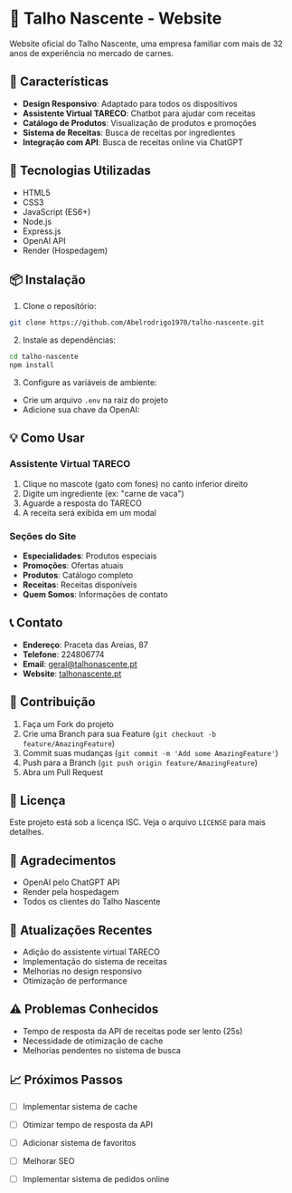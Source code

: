 # 🥩 Talho Nascente - Website 

Website oficial do Talho Nascente, uma empresa familiar com mais de 32 anos de experiência no mercado de carnes.

## 🌟 Características

- **Design Responsivo**: Adaptado para todos os dispositivos
- **Assistente Virtual TARECO**: Chatbot para ajudar com receitas
- **Catálogo de Produtos**: Visualização de produtos e promoções
- **Sistema de Receitas**: Busca de receitas por ingredientes
- **Integração com API**: Busca de receitas online via ChatGPT

## 🚀 Tecnologias Utilizadas

- HTML5
- CSS3
- JavaScript (ES6+)
- Node.js
- Express.js
- OpenAI API
- Render (Hospedagem)

## 📦 Instalação

1. Clone o repositório:
```bash
git clone https://github.com/Abelrodrigo1970/talho-nascente.git
```

2. Instale as dependências:
```bash
cd talho-nascente
npm install
```

3. Configure as variáveis de ambiente:
- Crie um arquivo `.env` na raiz do projeto
- Adicione sua chave da OpenAI:


## 💡 Como Usar

### Assistente Virtual TARECO
1. Clique no mascote (gato com fones) no canto inferior direito
2. Digite um ingrediente (ex: "carne de vaca")
3. Aguarde a resposta do TARECO
4. A receita será exibida em um modal

### Seções do Site
- **Especialidades**: Produtos especiais
- **Promoções**: Ofertas atuais
- **Produtos**: Catálogo completo
- **Receitas**: Receitas disponíveis
- **Quem Somos**: Informações de contato

## 📞 Contato

- **Endereço**: Praceta das Areias, 87
- **Telefone**: 224806774
- **Email**: geral@talhonascente.pt
- **Website**: [talhonascente.pt](https://talhonascente.pt)

## 🤝 Contribuição

1. Faça um Fork do projeto
2. Crie uma Branch para sua Feature (`git checkout -b feature/AmazingFeature`)
3. Commit suas mudanças (`git commit -m 'Add some AmazingFeature'`)
4. Push para a Branch (`git push origin feature/AmazingFeature`)
5. Abra um Pull Request

## 📝 Licença

Este projeto está sob a licença ISC. Veja o arquivo `LICENSE` para mais detalhes.

## 🙏 Agradecimentos

- OpenAI pelo ChatGPT API
- Render pela hospedagem
- Todos os clientes do Talho Nascente

## 🔄 Atualizações Recentes

- Adição do assistente virtual TARECO
- Implementação do sistema de receitas
- Melhorias no design responsivo
- Otimização de performance

## ⚠️ Problemas Conhecidos

- Tempo de resposta da API de receitas pode ser lento (25s)
- Necessidade de otimização de cache
- Melhorias pendentes no sistema de busca

## 📈 Próximos Passos

- [ ] Implementar sistema de cache
- [ ] Otimizar tempo de resposta da API
- [ ] Adicionar sistema de favoritos
- [ ] Melhorar SEO
- [ ] Implementar sistema de pedidos online


